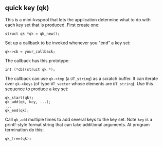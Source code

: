 quick key (qk)
--------------

This is a mini-kvspool that lets the application determine what to do with each
key set that is produced.  First create one:

    struct qk *qk = qk_new();

Set up a callback to be invoked whenever you "end" a key set:

    qk->cb = your_callback; 

The callback has this prototype:

    int (*cb)(struct qk *);

The callback can use `qk->tmp` (a `UT_string`) as a scratch buffer.  It can
iterate over `qk->keys` (of type `UT_vector` whose elements are `UT_string`). 
Use this sequence to produce a key set:

    qk_start(qk);
    qk_add(qk, key, ...);
    ...
    qk_end(qk);

Call `qk_add` multiple times to add several keys to the key set.
Note `key` is a printf-style format string that can take additional arguments.
At program termination do this:

    qk_free(qk);
